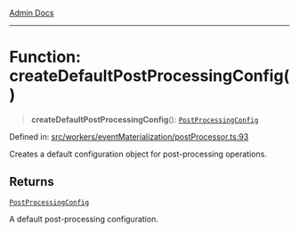 [Admin Docs](/)

***

# Function: createDefaultPostProcessingConfig()

> **createDefaultPostProcessingConfig**(): [`PostProcessingConfig`](../interfaces/PostProcessingConfig.md)

Defined in: [src/workers/eventMaterialization/postProcessor.ts:93](https://github.com/gautam-divyanshu/talawa-api/blob/84910820371ade6fdca33545b3a0fc1e929731b2/src/workers/eventMaterialization/postProcessor.ts#L93)

Creates a default configuration object for post-processing operations.

## Returns

[`PostProcessingConfig`](../interfaces/PostProcessingConfig.md)

A default post-processing configuration.
